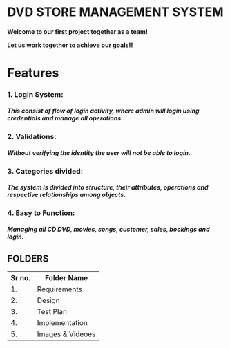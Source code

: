 <h1><b>DVD STORE MANAGEMENT SYSTEM</b></h1>
<h4>Welcome to our first project together as a team!
  
Let us work together to achieve our goals!!</h4>

<h1>Features</h1>

<h3>1. Login System:</h3><h5>This consist of flow of login activity, where admin will login using credentials and manage all operations.</h5>
  
<h3>2. Validations:</h3><h5>Without verifying the identity the user will not be able to login.</h5>
  
<h3>3. Categories divided:</h3><h5>The system is divided into structure, their attributes, operations and respective relationships among objects.</h5>
  
<h3>4. Easy to Function:</h3><h5>Managing all CD DVD, movies, songs, customer, sales, bookings and login.</h5>

<h2>FOLDERS</h2>
<table>
  <tr>
    <th>Sr no.</th>
    <th>Folder Name</th>
  </tr>
  <tr>
  <td>1.</td>
  <td>Requirements</td>
  </tr>
  <tr>
  <td>2.</td>
  <td>Design</td>
  </tr>
  <tr>
  <td>3.</td>
  <td>Test Plan</td>
  </tr>
  <tr>
  <td>4.</td>
  <td>Implementation</td>
  </tr>
  <tr>
  <td>5.</td>
  <td>Images & Videoes</td>
  </tr>
  </table>
